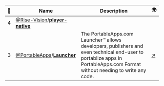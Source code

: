 |:star2: | Name | Description | 🌍|
|---|---|---|---|
|4|[@Rise-Vision](https://github.com/Rise-Vision)/[**player-native**](https://github.com/Rise-Vision/player-native)|||
|3|[@PortableApps](https://github.com/PortableApps)/[**Launcher**](https://github.com/PortableApps/Launcher)|The PortableApps.com Launcher™ allows developers, publishers and even technical end-user to portablize apps in PortableApps.com Format without needing to write any code.|[:arrow_upper_right:](https://portableapps.com/apps/development/portableapps.com_launcher)|

